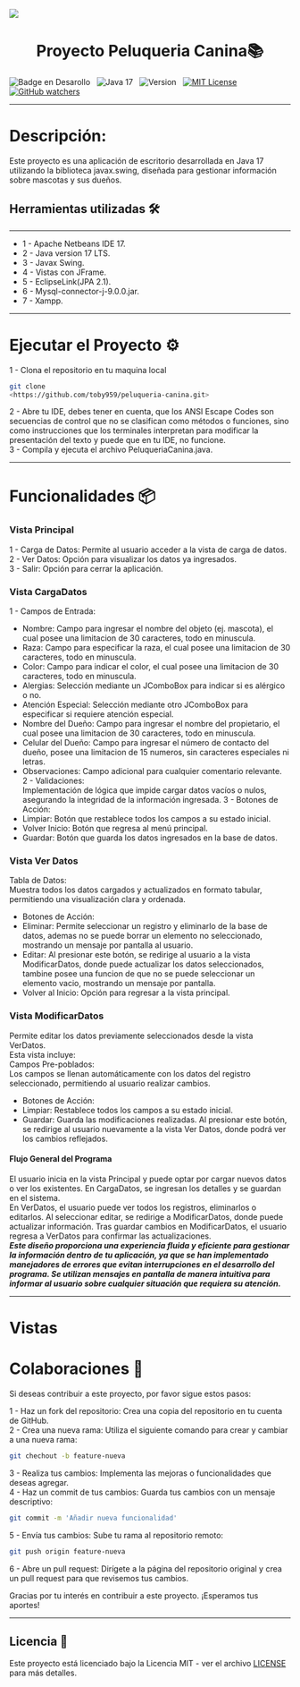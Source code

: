![](https://api.visitorbadge.io/api/VisitorHit?user=toby959&repo=peluqueria-canina&countColor=%230e75b6)
<h1 align="center">Proyecto Peluqueria Canina📚</h1>


![Badge en Desarollo](https://img.shields.io/badge/STATUS-EN%20DESAROLLO-green)&nbsp;&nbsp;&nbsp;![Java 17](https://img.shields.io/badge/java-17-blue?logo=java)&nbsp;&nbsp;&nbsp;![Version](https://img.shields.io/badge/version-v1.0-COLOR.svg)&nbsp;&nbsp;&nbsp;[![MIT License](https://img.shields.io/badge/licencia-MIT-blue.svg)](LICENSE)&nbsp;&nbsp;&nbsp;[![GitHub watchers](https://img.shields.io/github/watchers/toby959/conversor-toby959.svg?style=social&label=Watch&maxAge=2592000)](https://GitHub.com/toby959/conversor-toby959/watchers/)
___

# Descripción:   
Este proyecto es una aplicación de escritorio desarrollada en Java 17 utilizando la biblioteca javax.swing, diseñada para gestionar información sobre mascotas y sus dueños. 

## Herramientas utilizadas 🛠️  
___
* 1 - Apache Netbeans IDE 17.
* 2 - Java version 17 LTS.
* 3 - Javax Swing.
* 4 - Vistas con JFrame. 
* 5 - EclipseLink(JPA 2.1).
* 6 - Mysql-connector-j-9.0.0.jar.
* 7 - Xampp.
___

# Ejecutar el Proyecto ⚙️
1 - Clona el repositorio en tu maquina local
``` bash
git clone
<https://github.com/toby959/peluqueria-canina.git>
```
2 - Abre tu IDE, debes tener en cuenta, que los ANSI Escape Codes son secuencias de control que no se clasifican como métodos o funciones, sino como instrucciones que los terminales interpretan para modificar la presentación del texto y puede que en tu IDE, no funcione.  
3 - Compila y ejecuta el archivo PeluqueriaCanina.java.
___

# Funcionalidades 📦

### Vista Principal
1 - Carga de Datos: Permite al usuario acceder a la vista de carga de datos.   
2 - Ver Datos: Opción para visualizar los datos ya ingresados.   
3 - Salir: Opción para cerrar la aplicación.
### Vista CargaDatos
1 - Campos de Entrada:
* Nombre: Campo para ingresar el nombre del objeto (ej. mascota), el cual posee una limitacion de 30 caracteres, todo en minuscula.   
* Raza: Campo para especificar la raza, el cual posee una limitacion de 30 caracteres, todo en minuscula.   
* Color: Campo para indicar el color, el cual posee una limitacion de 30 caracteres, todo en minuscula.   
* Alergias: Selección mediante un JComboBox para indicar si es alérgico o no.   
* Atención Especial: Selección mediante otro JComboBox para especificar si requiere atención especial.   
* Nombre del Dueño: Campo para ingresar el nombre del propietario, el cual posee una limitacion de 30 caracteres, todo en minuscula.   
* Celular del Dueño: Campo para ingresar el número de contacto del dueño, posee una limitacion de 15 numeros, sin caracteres especiales ni letras.    
* Observaciones: Campo adicional para cualquier comentario relevante.   
2 - Validaciones:   
Implementación de lógica que impide cargar datos vacíos o nulos, asegurando la integridad de la información ingresada.
3 - Botones de Acción:   
* Limpiar: Botón que restablece todos los campos a su estado inicial.   
* Volver Inicio: Botón que regresa al menú principal.   
* Guardar: Botón que guarda los datos ingresados en la base de datos.   
### Vista Ver Datos
Tabla de Datos:   
Muestra todos los datos cargados y actualizados en formato tabular, permitiendo una visualización clara y ordenada.   
* Botones de Acción:   
* Eliminar: Permite seleccionar un registro y eliminarlo de la base de datos, ademas no se puede borrar un elemento no seleccionado, mostrando un mensaje por pantalla al usuario.
* Editar: Al presionar este botón, se redirige al usuario a la vista ModificarDatos, donde puede actualizar los datos seleccionados, tambine posee una funcion de que no se puede seleccionar un elemento vacio, mostrando un mensaje por pantalla.   
* Volver al Inicio: Opción para regresar a la vista principal.   
### Vista ModificarDatos   
Permite editar los datos previamente seleccionados desde la vista VerDatos.   
Esta vista incluye:   
Campos Pre-poblados:   
Los campos se llenan automáticamente con los datos del registro seleccionado, permitiendo al usuario realizar cambios.   
* Botones de Acción:   
* Limpiar: Restablece todos los campos a su estado inicial.   
* Guardar: Guarda las modificaciones realizadas. Al presionar este botón, se redirige al usuario nuevamente a la vista Ver Datos, donde podrá ver los cambios reflejados.   
#### Flujo General del Programa    
El usuario inicia en la vista Principal y puede optar por cargar nuevos datos o ver los existentes.
En CargaDatos, se ingresan los detalles y se guardan en el sistema.   
En VerDatos, el usuario puede ver todos los registros, eliminarlos o editarlos. Al seleccionar editar, se redirige a ModificarDatos, donde puede actualizar información. Tras guardar cambios en ModificarDatos, el usuario regresa a VerDatos para confirmar las actualizaciones.   
***Este diseño proporciona una experiencia fluida y eficiente para gestionar la información dentro de tu aplicación, ya que se han implementado manejadores de errores que evitan interrupciones en el desarrollo del programa. Se utilizan mensajes en pantalla de manera intuitiva para informar al usuario sobre cualquier situación que requiera su atención.***

___

# Vistas 


# Colaboraciones 🎯 
Si deseas contribuir a este proyecto, por favor sigue estos pasos:  

1 - Haz un fork del repositorio: Crea una copia del repositorio en tu cuenta de GitHub.  
2 - Crea una nueva rama: Utiliza el siguiente comando para crear y cambiar a una nueva rama:  
```bash
git chechout -b feature-nueva
```
3 - Realiza tus cambios: Implementa las mejoras o funcionalidades que deseas agregar.  
4 - Haz un commit de tus cambios: Guarda tus cambios con un mensaje descriptivo:  
```bash 
git commit -m 'Añadir nueva funcionalidad'
```
5 - Envía tus cambios: Sube tu rama al repositorio remoto:  
````bash
git push origin feature-nueva
````
6 - Abre un pull request: Dirígete a la página del repositorio original y crea un pull request para que revisemos tus cambios.  

Gracias por tu interés en contribuir a este proyecto. ¡Esperamos tus aportes!
___

## Licencia 📜

Este proyecto está licenciado bajo la Licencia MIT - ver el archivo [LICENSE](https://github.com/toby959/peluqueria-canina/blob/main/LICENSE) para más detalles.


